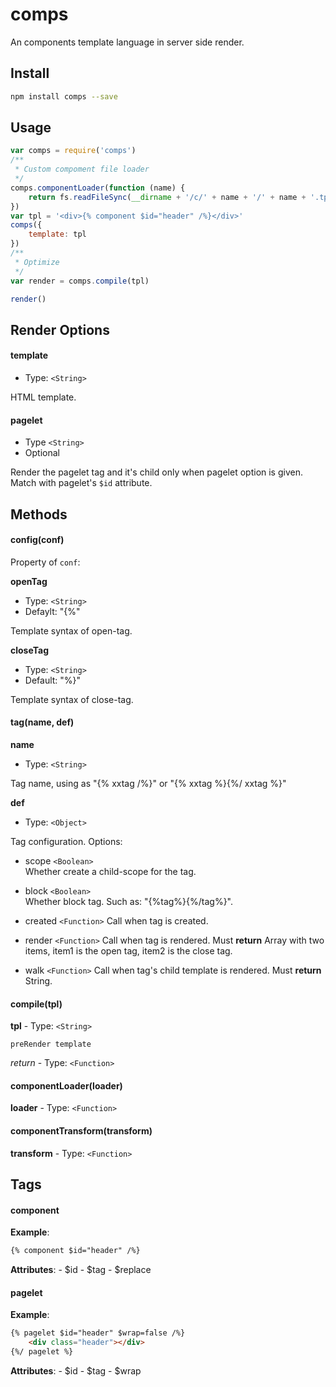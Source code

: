 # comps
An components template language in server side render.


## Install
```bash
npm install comps --save
```

## Usage
```js
var comps = require('comps')
/**
 * Custom compoment file loader
 */
comps.componentLoader(function (name) {
    return fs.readFileSync(__dirname + '/c/' + name + '/' + name + '.tpl')
})
var tpl = '<div>{% component $id="header" /%}</div>'
comps({
    template: tpl
})
/** 
 * Optimize
 */
var render = comps.compile(tpl)

render()
```

## Render Options

#### template 
- Type: `<String>`

HTML template.

#### pagelet 
- Type `<String>` 
- Optional

Render the pagelet tag and it's child only when pagelet option is given. Match with pagelet's `$id` attribute.

## Methods

#### config(conf)
Property of `conf`:

**openTag**
- Type: `<String>`
- Defaylt: "{%"

Template syntax of open-tag.

**closeTag** 
- Type: `<String>` 
- Default: "%}"

Template syntax of close-tag.

#### tag(name, def)

**name** 

- Type: `<String>`

Tag name, using as "{% xxtag /%}" or "{% xxtag %}{%/ xxtag %}"

**def** 

- Type: `<Object>`

Tag configuration. Options:

- scope `<Boolean>`  
    Whether create a child-scope for the tag.

- block `<Boolean>`  
    Whether block tag. Such as: "{%tag%}{%/tag%}".

- created `<Function>` 
    Call when tag is created.

- render `<Function>` 
    Call when tag is rendered. Must **return** Array with two items, item1 is the open tag, item2 is the close tag. 

- walk `<Function>` 
        Call when tag's child template is rendered. Must **return** String.

#### compile(tpl)

**tpl** 
    - Type: `<String>`

    preRender template

*return*
    - Type: `<Function>`

#### componentLoader(loader)

**loader**
    - Type: `<Function>`

#### componentTransform(transform)

**transform**
    - Type: `<Function>`

## Tags

#### component

**Example**:
```html
{% component $id="header" /%}
```

**Attributes**:
    - $id
    - $tag
    - $replace

#### pagelet

**Example**:
```html
{% pagelet $id="header" $wrap=false /%}
    <div class="header"></div>
{%/ pagelet %}
```

**Attributes**:
    - $id
    - $tag
    - $wrap